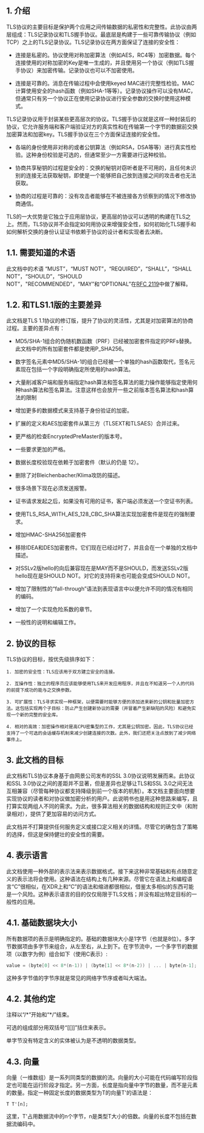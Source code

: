 ## 1. 介绍

TLS协议的主要目标是保护两个应用之间传输数据的私密性和完整性。此协议由两层组成：TLS记录协议和TLS握手协议。最底层是构建于一些可靠传输协议（例如TCP）之上的TLS记录协议。TLS记录协议在两方面保证了连接的安全性：

- 连接是私密的。协议使用对称加密算法（例如AES，RC4等）加密数据。每个连接使用的对称加密的Key是唯一生成的，并且使用另一个协议（例如TLS握手协议）来加密传输。记录协议也可以不加密使用。

- 连接是可靠的。消息在传输过程中会使用keyed MAC进行完整性检验。MAC计算使用安全的hash函数（例如SHA-1等等）。记录协议操作可以没有MAC，但通常只有另一个协议正在使用记录协议进行安全参数的交换时使用这种模式。

TLS记录协议用于封装某些更高层次的协议。TLS握手协议就是这样一种封装后的协议，它允许服务端和客户端验证对方的真实性和在传输第一个字节的数据前交换加密算法和加密key。TLS握手协议在三个方面保证连接的安全性。

- 各端的身份使用非对称的或者公钥算法（例如RSA，DSA等等）进行真实性检验。这种身份校验是可选的，但通常至少一方需要进行这种校验。

- 协商共享秘钥的过程是安全的：交换的秘钥对窃听者是不可用的，且任何未识别的连接无法获取秘钥，即使是一个能够把自己放到连接之间的攻击者也无法获取。

- 协商的过程是可靠的：没有攻击者能够在不被连接各方侦察到的情况下修改协商通信。

TLS的一大优势是它独立于应用层协议，更高层的协议可以透明的构建在TLS之上。然而，TLS协议并不会指定如何用协议来增强安全性，如何初始化TLS握手和如何解析交换的身份认证证书依赖于协议的设计者和实现者去决断。

## 1.1. 需要知道的术语

此文档中的术语 “MUST”，“MUST NOT”，“REQUIRED”，“SHALL”，“SHALL NOT”，“SHOULD”，“SHOULD NOT”，"RECOMMENDED"，“MAY”和“OPTIONAL”在[RFC 2119](https://www.rfc-editor.org/rfc/rfc2119)中做了解释。

## 1.2. 和TLS1.1版的主要差异

此文档是TLS 1.1协议的修订版，提升了协议的灵活性，尤其是对加密算法的协商过程。主要的差异点有：

- MD5/SHA-1组合的伪随机数函数（PRF）已经被加密套件指定的PRFs替换。此文档中的所有加密套件都是使用P_SHA256。

- 数字签名元素中MD5/SHA-1的组合已经被一个单独的hash函数取代，签名元素现在包括一个字段明确指定所使用的hash算法。

- 大量削减客户端和服务端指定hash算法和签名算法的能力操作能够指定使用何种hash算法和签名算法。注意这样也会放开一些之前版本签名算法和hash算法的限制

- 增加更多的数据模式来支持基于身份验证的加密。

- 扩展的定义和AES加密套件从第三方（TLSEXT和TLSAES）合并过来。

- 更严格的检查EncryptedPreMaster的版本号。

- 一些要求更加的严格。

- 数据长度校验现在依赖于加密套件（默认的仍是 12）。

- 删除了对Bleichenbacher/Klima攻防的描述。

- 很多场景下现在必须发送报警。

- 证书请求发起之后，如果没有可用的证书，客户端必须发送一个空证书列表。

- 使用TLS_RSA_WITH_AES_128_CBC_SHA算法实现加密套件是现在的强制要求。

- 增加HMAC-SHA256加密套件

- 移除IDEA和DES加密套件。它们现在已经过时了，并且会在一个单独的文档中描述。

- 对SSLv2版hello的向后兼容现在是MAY而不是SHOULD，而发送SSLv2版hello现在是SHOULD NOT。对它的支持将来也可能会变成SHOULD NOT。

- 增加了限制性的“fall-through”语法到表现语言中以便允许不同的情况有相同的编码。

- 增加了一个实现危险系数的章节。

- 一般性的说明和编辑工作。

## 2. 协议的目标

TLS协议的目标，按优先级排序如下：

    1. 加密的安全性：TLS应该用于双方建立安全的连接。

    2. 互操作性：独立的程序员应该能够使用TLS来开发应用程序，并且在不知道另一个人的代码的前提下成功的能与之交换参数。

    3. 可扩展性：TLS寻求实现一种框架，以便需要时能够方便的添加进来新的公钥和批量加密方法。这包括实现两个子目标：防止产生创建新协议的需要（并冒着产生新缺陷的风险）和避免实现一个新的完整的安全库。

    4. 相对的高效：加密操作相对是高CPU密集型的工作，尤其是公钥加密。因此，TLS协议已经支持了一个可选的会话缓存机制来减少创建连接的次数。此外，我们还把关注点放到了减少网络事件上。

## 3. 此文档的目标

此文档和TLS协议本身基于由网景公司发布的SSL 3.0协议说明发展而来。此协议和SSL 3.0协议之间的差距并不显著，但是差异也足够让TLS和SSL 3.0之间无法互相兼容（尽管每种协议都支持降级到前一个版本的机制）。本文档主要面向想要实现协议的读者和对协议做加密分析的用户。此说明书也是用这种思路来编写，且打算实现两组人不同的需求。为此，很多算法相关的数据结构和规则正文中（和附录相对），提供了更加容易的访问方式。

此文档并不打算提供任何服务定义或接口定义相关的详情。尽管它的确包含了策略的选择，但这是保持健壮的安全性的需要。

## 4. 表示语言

此文档使用一种外部的表示法来表示数据格式。接下来这种非常基础和有点随意定义的表示法将会使用。这种语法在结构上有几种来源。尽管它在语法上和编程语言“C”很相似，在XDR上和“C”的语法和缩进都很相似，借鉴太多相似的东西可能是一个风险。这种表示语言的目的仅仅局限于TLS文档；并没有超出特定目标的一般性的应用。

## 4.1. 基础数据块大小

所有数据项的表示是明确指定的。基础的数据块大小是1字节（也就是8位）。多字节数据项由多字节来组合，从左至右，从上到下。在字节流中，一个多字节的数据项（以数字为例）组合如下（使用C表示）:
```c
value = (byte[0] << 8*(n-1)) | (byte[1] << 8*(n-2)) | ... | byte[n-1];
```

这种多字节值的字节序就是常见的网络字节序或者叫大端法。

## 4.2. 其他约定

注释以“/\*”开始和“\*/”结束。

可选的组成部分用双括号“[[]]”括住来表示。

单字节没有特定含义的实体被认为是不透明的数据类型。

## 4.3. 向量

向量（一维数组）是一系列同类型的数据的流。向量的大小可能在代码编写阶段指定也可能在运行阶段才指定。另一方面，长度是指向量中字节的数量，而不是元素的数量。指定一种固定长度的数据类型为T的向量T'的语法是：

```
T T'[n];
```

这里，T'占用数据流中的n个字节，n是类型T大小的倍数。向量的长度不包括在数据流编码中。
